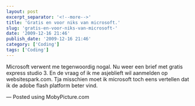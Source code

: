 ```yaml
---
layout: post
excerpt_separator: '<!--more-->'
title: 'Gratis en voor niks van microsoft.'
slug: 'gratis-en-voor-niks-van-microsoft-'
date: '2009-12-16 21:46'
publish_date: '2009-12-16 21:46'
category: ['Coding']
tags: ['Coding']
---
```

Microsoft verwent me tegenwoordig nogal. Nu weer een brief met gratis express
studio 3. En de vraag of ik me asjeblieft wil aanmelden op websitespark.com.
Tja misschien moet ik microsoft toch eens vertellen dat ik de adobe flash
platform beter vind.  
  
— Posted using MobyPicture.com

